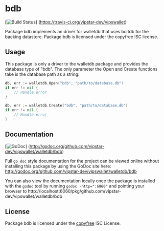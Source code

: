 bdb
===

[![Build Status](https://travis-ci.org/vipstar-dev/vipswallet.png?branch=master)]
(https://travis-ci.org/vipstar-dev/vipswallet)

Package bdb implements an driver for walletdb that uses boltdb for the backing
datastore.  Package bdb is licensed under the copyfree ISC license.

## Usage

This package is only a driver to the walletdb package and provides the database
type of "bdb".  The only parameter the Open and Create functions take is the
database path as a string:

```Go
db, err := walletdb.Open("bdb", "path/to/database.db")
if err != nil {
	// Handle error
}
```

```Go
db, err := walletdb.Create("bdb", "path/to/database.db")
if err != nil {
	// Handle error
}
```

## Documentation

[![GoDoc](https://godoc.org/github.com/vipstar-dev/vipswallet/walletdb/bdb?status.png)]
(http://godoc.org/github.com/vipstar-dev/vipswallet/walletdb/bdb)

Full `go doc` style documentation for the project can be viewed online without
installing this package by using the GoDoc site here:
http://godoc.org/github.com/vipstar-dev/vipswallet/walletdb/bdb

You can also view the documentation locally once the package is installed with
the `godoc` tool by running `godoc -http=":6060"` and pointing your browser to
http://localhost:6060/pkg/github.com/vipstar-dev/vipswallet/walletdb/bdb

## License

Package bdb is licensed under the [copyfree](http://copyfree.org) ISC
License.
